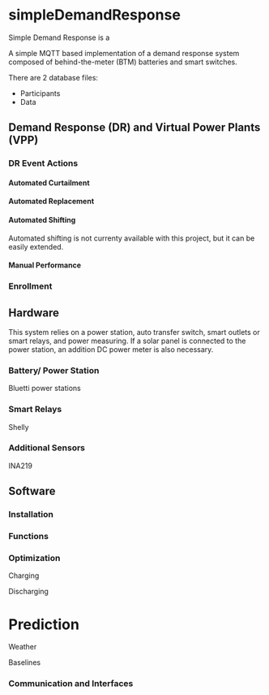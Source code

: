 # simpleDemandResponse

Simple Demand Response is a 

A simple MQTT based implementation of a demand response system composed of behind-the-meter (BTM) batteries and smart switches.

There are 2 database files:
* Participants
* Data

## Demand Response (DR) and Virtual Power Plants (VPP)

### DR Event Actions

#### Automated Curtailment

#### Automated Replacement

#### Automated Shifting

Automated shifting is not currenty available with this project, but it can be easily extended.

#### Manual Performance

### Enrollment

## Hardware

This system relies on a power station, auto transfer switch, smart outlets or smart relays, and power measuring. If a solar panel is connected to the power station, an addition DC power meter is also necessary.

### Battery/ Power Station

Bluetti power stations

### Smart Relays

Shelly

### Additional Sensors

INA219

## Software

### Installation

### Functions


### Optimization
Charging

Discharging

# Prediction

Weather

Baselines

### Communication and Interfaces
